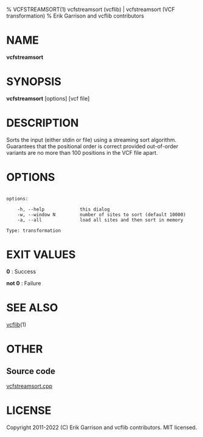% VCFSTREAMSORT(1) vcfstreamsort (vcflib) | vcfstreamsort (VCF transformation)
% Erik Garrison and vcflib contributors

# NAME

**vcfstreamsort**

# SYNOPSIS

**vcfstreamsort** [options] [vcf file]

# DESCRIPTION

Sorts the input (either stdin or file) using a streaming sort algorithm. Guarantees that the positional order is correct provided out-of-order variants are no more than 100 positions in the VCF file apart.



# OPTIONS

```

options:

    -h, --help             this dialog
    -w, --window N         number of sites to sort (default 10000)
    -a, --all              load all sites and then sort in memory

Type: transformation

```





# EXIT VALUES

**0**
: Success

**not 0**
: Failure

# SEE ALSO



[vcflib](./vcflib.md)(1)



# OTHER

## Source code

[vcfstreamsort.cpp](https://github.com/vcflib/vcflib/blob/master/src/vcfstreamsort.cpp)

# LICENSE

Copyright 2011-2022 (C) Erik Garrison and vcflib contributors. MIT licensed.

<!--
  Created with ./scripts/bin2md.rb scripts/bin2md-template.erb
-->
